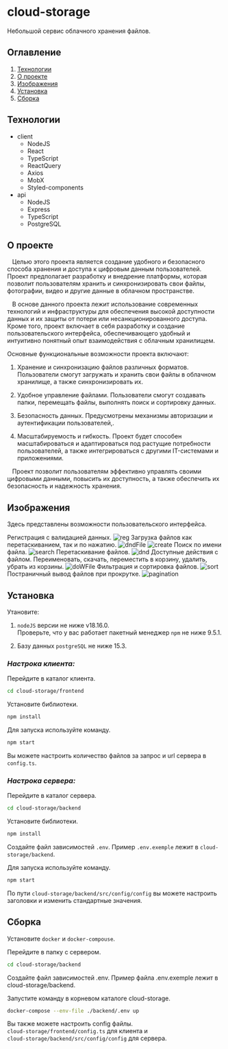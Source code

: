 # **cloud-storage**

Небольшой сервис облачного хранения файлов.

## **Оглавление**

1. [Технологии](#технологии)
2. [О проекте](#о-проекте)
3. [Изображения](#изображения)
4. [Установка](#установка)
5. [Сборка](#сборка)

## **Технологии**

- client
  - NodeJS
  - React
  - TypeScript
  - ReactQuery
  - Axios
  - MobX
  - Styled-components
- api
  - NodeJS
  - Express
  - TypeScript
  - PostgreSQL

## **О проекте**

&nbsp;&nbsp;&nbsp;Целью этого проекта является создание удобного и безопасного способа хранения и доступа к цифровым данным пользователей. Проект предполагает разработку и внедрение платформы, которая позволит пользователям хранить и синхронизировать свои файлы, фотографии, видео и другие данные в облачном пространстве.

&nbsp;&nbsp;&nbsp;В основе данного проекта лежит использование современных технологий и инфраструктуры для обеспечения высокой доступности данных и их защиты от потери или несанкционированного доступа. Кроме того, проект включает в себя разработку и создание пользовательского интерфейса, обеспечивающего удобный и интуитивно понятный опыт взаимодействия с облачным хранилищем.

Основные функциональные возможности проекта включают:

1. Хранение и синхронизацию файлов различных форматов. Пользователи смогут загружать и хранить свои файлы в облачном хранилище, а также синхронизировать их.

2. Удобное управление файлами. Пользователи смогут создавать папки, перемещать файлы, выполнять поиск и сортировку данных.

3. Безопасность данных. Предусмотрены механизмы авторизации и аутентификации пользователей,.

4. Масштабируемость и гибкость. Проект будет способен масштабироваться и адаптироваться под растущие потребности пользователей, а также интегрироваться с другими IT-системами и приложениями.

&nbsp;&nbsp;&nbsp;Проект позволит пользователям эффективно управлять своими цифровыми данными, повысить их доступность, а также обеспечить их безопасность и надежность хранения.

## **Изображения**

Здесь представлены возможности пользовательского интерфейса.

Регистрация с валидацией данных.
![reg](https://github.com/Malarit/cloud-storage/blob/main/images/reg.gif)
Загрузка файлов как перетаскиванием, так и по нажатию.
![dndFile](https://github.com/Malarit/cloud-storage/blob/main/images/dndFile.gif)
![create](https://github.com/Malarit/cloud-storage/blob/main/images/create.gif)
Поиск по имени файла.
![search](https://github.com/Malarit/cloud-storage/blob/main/images/search.gif)
Перетаскивание файлов.
![dnd](https://github.com/Malarit/cloud-storage/blob/main/images/dnd.gif)
Доступные действия с файлом. Переименовать, скачать, переместить в корзину, удалить, убрать из корзины.
![doWFile](https://github.com/Malarit/cloud-storage/blob/main/images/doWFile.gif)
Фильтрация и сортировка файлов.
![sort](https://github.com/Malarit/cloud-storage/blob/main/images/sort.gif)
Постраничный вывод файлов при прокрутке.
![pagination](https://github.com/Malarit/cloud-storage/blob/main/images/pagination.gif)

## **Установка**

Утановите:

1. `nodeJS` версии не ниже v18.16.0.  
   Проверьте, что у вас работает пакетный менеджер `npm` не ниже 9.5.1.

2. Базу данных `postgreSQL` не ниже 15.3.

### **_Настрока клиента:_**

Перейдите в каталог клиента.

```bash
cd cloud-storage/frontend
```

Установите библиотеки.

```bash
npm install
```

Для запуска используйте команду.

```bash
npm start
```

Вы можете настроить количество файлов за запрос и url сервера в `config.ts`.

### **_Настрока сервера:_**

Перейдите в каталог сервера.

```bash
cd cloud-storage/backend
```

Установите библиотеки.

```bash
npm install
```

Создайте файл зависимостей `.env`. Пример `.env.exemple` лежит в `cloud-storage/backend`.

Для запуска используйте команду.

```bash
npm start
```

По пути `cloud-storage/backend/src/config/config` вы можете настроить заголовки и изменить стандартные значения.

## **Сборка**

Установите `docker` и `docker-compouse`.

Перейдите в папку с сервером.

```bash
cd cloud-storage/backend
```

Создайте файл зависимостей .env. Пример файла .env.exemple лежит в cloud-storage/backend.

Запустите команду в корневом каталоге cloud-storage.

```bash
docker-compose --env-file ./backend/.env up
```

Вы также можете настроить config файлы.  
`cloud-storage/frontend/config.ts` для клиента и  
`cloud-storage/backend/src/config/config` для сервера.

